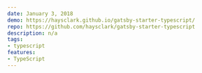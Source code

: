 ```yaml
---
date: January 3, 2018
demo: https://haysclark.github.io/gatsby-starter-typescript/
repo: https://github.com/haysclark/gatsby-starter-typescript
description: n/a
tags:
- typescript
features:
- TypeScript
---
```

